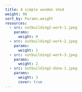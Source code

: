 ```yaml
---
title: A simple wooden shed
weight: 90
sort_by: Params.weight
resources:
  - src: outbuilding2-work-1.jpeg
    params:
      weight: 0
  - src: outbuilding2-work-2.jpeg
    params:
      weight: 1
  - src: outbuilding2-work-3.jpeg
    params:
      weight: 2
  - src: outbuilding2-done-1.jpeg
    params:
      weight: 3
      cover: true
---
```

